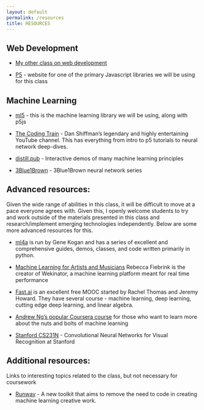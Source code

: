 ```yaml
---
layout: default
permalink: /resources
title: RESOURCES
---
```


## Web Development

* [My other class on web development](http://courses.channel.studio/fall2018webdesignbasics)

* [P5](http://p5js.org) - website for one of the primary Javascript libraries we will be using for this class

## Machine Learning
* [ml5](https://ml5js.org/) - this is the machine learning library we will be using, along with p5js

* [The Coding Train](https://thecodingtrain.com/) - Dan Shiffman’s legendary and highly entertaining YouTube channel. This has everything from intro to p5 tutorials to neural network deep-dives.

* [distill.pub](https://distill.pub) - Interactive demos of many machine learning principles

* [3Blue1Brown](https://youtu.be/aircAruvnKk) - 3Blue1Brown neural network series

## Advanced resources:
Given the wide range of abilities in this class, it will be difficult to move at a pace everyone agrees with. Given this, I openly welcome students to try and work outside of the materials presented in this class and research/implement emerging technologies independently. Below are some more advanced resources for this.

* [ml4a](https://ml4a.github.io/) is run by Gene Kogan and has a series of excellent and comprehensive guides, demos, classes, and code written primarily in python.

* [Machine Learning for Artists and Musicians](https://www.kadenze.com/courses/machine-learning-for-musicians-and-artists-v) Rebecca Fiebrink is the creator of Wekinator, a machine learning platform meant for real time performance

* [Fast.ai](https://www.fast.ai/ ) is an excellent free MOOC started by Rachel Thomas and Jeremy Howard. They have several course - machine learning, deep learning, cutting edge deep learning, and linear algebra.

* [Andrew Ng’s popular Coursera course](https://www.coursera.org/learn/machine-learning) for those who want to learn more about the nuts and bolts of machine learning

* [Stanford CS231N](http://cs231n.stanford.edu/) - Convolutional Neural Networks for Visual Recognition at Stanford

## Additional resources:
Links to interesting topics related to the class, but not necessary for coursework

* [Runway](https://runwayapp.ai/) - A new toolkit that aims to remove the need to code in creating machine learning creative work.